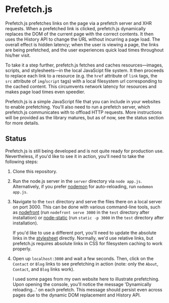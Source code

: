 # Prefetch.js
Prefetch.js prefetches links on the page via a prefetch server and XHR
requests. When a prefetched link is clicked, prefetch.js dynamically replaces
the DOM of the current page with the correct contents. It then uses the History
API to change the URL without incurring a page load. The overall effect is
hidden latency; when the user is viewing a page, the links are being
prefetched, and the user experiences quick load times throughout his/her visit.

To take it a step further, prefetch.js fetches and caches
resources&mdash;images, scripts, and stylesheets&mdash;in the local JavaScipt
file system. It then proceeds to replace each link to a resource (e.g. the
`href` attribute of `link` tags, the `src` attribute of `img`/`script` tags)
with a local filesystem url corresponding to the cached content. This
circumvents network latency for resources and makes page load times even
speedier.

Prefetch.js is a simple JavaScript file that you can include in your websites
to enable prefetching. You'll also need to run a prefetch server, which
prefetch.js communicates with to offload HTTP requests. More instructions will
be provided as the library matures, but as of now, see the status section for
more details.

## Status
Prefetch.js is still being developed and is not quite ready for production use.
Nevertheless, if you'd like to see it in action, you'll need to take the
following steps:

1. Clone this repository.
2. Run the node.js server in the `server` directory via `node app.js`.
   Alternatively, if you prefer [nodemon](https://github.com/remy/nodemon) for
   auto-reloading, run `nodemon app.js`.
3. Navigate to the `test` directory and serve the files there on a local server
   on port 3000. This can be done with various command-line tools, such as
   [nodefront](https://github.com/karthikv/nodefront) (run `nodefront serve
   3000` in the `test` directory after installation) or
   [node-static](https://github.com/cloudhead/node-static) (run `static -p
   3000` in the `test` directory after installation).
   
   
   If you'd like to use a different port, you'll need to update the absolute
   links in the
   [stylesheet](https://github.com/karthikv/prefetch.js/blob/master/test/stylesheets/styles.css)
   directly. Normally, we'd use relative links, but prefetch.js requires
   absolute links in CSS for filesystem caching to work properly.
4. Open up `localhost:3000` and wait a few seconds. Then, click on the
   `Contact` or `Blog` links to see prefetching in action (note: only the
   `About`, `Contact`, and `Blog` links work).
   
   I used some pages from my own website here to illustrate prefetching. Upon
   opening the console, you'll notice the message 'Dynamically reloading...' on
   each prefetch. This message should persist even across pages due to the
   dynamic DOM replacement and History API.
